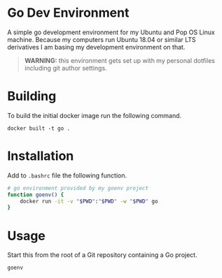 # Go Dev Environment

A simple go development environment for my Ubuntu and Pop OS Linux machine.
Because my computers run Ubuntu 18.04 or similar LTS derivatives I am basing my
development environment on that.

> **WARNING:** this environment gets set up with my personal dotfiles including
> git author settings.

# Building

To build the initial docker image run the following command.

    docker built -t go .

# Installation

Add to `.bashrc` file the following function.

```bash
# go environment provided by my goenv project
function goenv() {
    docker run -it -v "$PWD":"$PWD" -w "$PWD" go
}
```

# Usage

Start this from the root of a Git repository containing a Go project.

    goenv

